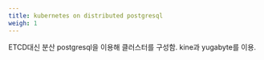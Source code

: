 ```yaml
---
title: kubernetes on distributed postgresql
weigh: 1
---
```

ETCD대신 분산 postgresql을 이용해 클러스터를 구성함. kine과 yugabyte를 이용.